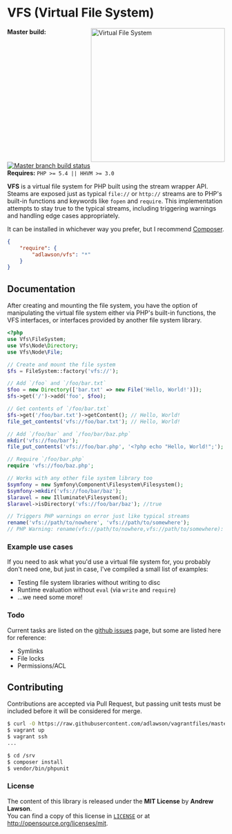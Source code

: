 # VFS (Virtual File System)

<img src="http://media.giphy.com/media/d6Unw9Ke0vCFO/giphy.gif" alt="Virtual File System" align="right" width=310/>

**Master build:** [![Master branch build status][travis-master]][travis]<br/>
**Requires:** `PHP >= 5.4 || HHVM >= 3.0`

**VFS** is a virtual file system for PHP built using the stream wrapper API.
Steams are exposed just as typical `file://` or `http://` streams are to PHP's
built-in functions and keywords like `fopen` and `require`. This implementation
attempts to stay true to the typical streams, including triggering warnings
and handling edge cases appropriately.

It can be installed in whichever way you prefer, but I recommend
[Composer][packagist].
```json
{
    "require": {
        "adlawson/vfs": "*"
    }
}
```

## Documentation
After creating and mounting the file system, you have the option of manipulating
the virtual file system either via PHP's built-in functions, the VFS interfaces,
or interfaces provided by another file system library.
```php
<?php
use Vfs\FileSystem;
use Vfs\Node\Directory;
use Vfs\Node\File;

// Create and mount the file system
$fs = FileSystem::factory('vfs://');

// Add `/foo` and `/foo/bar.txt`
$foo = new Directory(['bar.txt' => new File('Hello, World!')]);
$fs->get('/')->add('foo', $foo);

// Get contents of `/foo/bar.txt`
$fs->get('/foo/bar.txt')->getContent(); // Hello, World!
file_get_contents('vfs://foo/bar.txt'); // Hello, World!

// Add `/foo/bar` and `/foo/bar/baz.php`
mkdir('vfs://foo/bar');
file_put_contents('vfs://foo/bar.php', '<?php echo "Hello, World!";');

// Require `/foo/bar.php`
require 'vfs://foo/baz.php';

// Works with any other file system library too
$symfony = new Symfony\Component\Filesystem\Filesystem();
$symfony->mkdir('vfs://foo/bar/baz');
$laravel = new Illuminate\Filesystem();
$laravel->isDirectory('vfs://foo/bar/baz'); //true

// Triggers PHP warnings on error just like typical streams
rename('vfs://path/to/nowhere', 'vfs://path/to/somewhere');
// PHP Warning: rename(vfs://path/to/nowhere,vfs://path/to/somewhere): No such file or directory in /srv/index.php on line 1; triggered in /srv/src/Logger/PhpErrorLogger.php on line 32
```

### Example use cases
If you need to ask what you'd use a virtual file system for, you probably don't
need one, but just in case, I've compiled a small list of examples:
 - Testing file system libraries without writing to disc
 - Runtime evaluation without `eval` (via `write` and `require`)
 - ...we need some more!

### Todo
Current tasks are listed on the [github issues][gh-issues] page, but some are
listed here for reference:
 - Symlinks
 - File locks
 - Permissions/ACL


## Contributing
Contributions are accepted via Pull Request, but passing unit tests must be
included before it will be considered for merge.
```bash
$ curl -O https://raw.githubusercontent.com/adlawson/vagrantfiles/master/php/Vagrantfile
$ vagrant up
$ vagrant ssh
...

$ cd /srv
$ composer install
$ vendor/bin/phpunit
```

### License
The content of this library is released under the **MIT License** by
**Andrew Lawson**.<br/> You can find a copy of this license in
[`LICENSE`][license] or at http://opensource.org/licenses/mit.

<!-- Project links -->
[travis]: https://travis-ci.org/adlawson/vfs.php
[travis-master]: https://travis-ci.org/adlawson/vfs.php.png?branch=master
[packagist]: https://packagist.org/packages/adlawson/vfs
[gh-issues]: https://github.com/adlawson/vfs.php/issues

<!-- Files -->
[license]: /LICENSE
